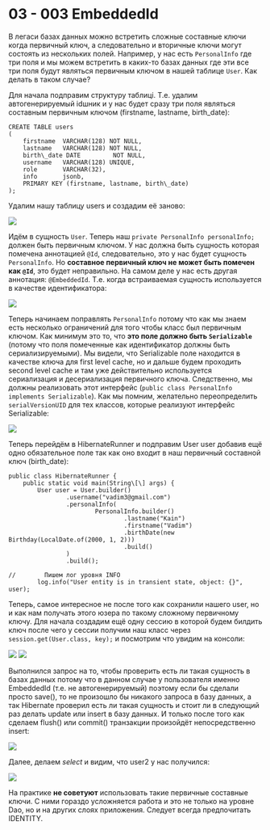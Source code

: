 03 - 003 EmbeddedId
===================

В легаси базах данных можно встретить сложные составные ключи когда первичный ключ, а следовательно и вторичные ключи могут состоять из нескольких полей. Например, у нас есть `PersonalInfo` где три поля и мы можем встретить в каких-то базах данных где эти все три поля будут являться первичным ключом в нашей таблице `User`. Как делать в таком случае?

Для начала подправим структуру таблиці. Т.е. удалим автогенерируемый idшник и у нас будет сразу три поля являться составным первичным ключом (firstname, lastname, birth\_date):

    CREATE TABLE users
    (
        firstname  VARCHAR(128) NOT NULL,
        lastname   VARCHAR(128) NOT NULL,
        birth\_date DATE         NOT NULL,
        username   VARCHAR(128) UNIQUE,
        role       VARCHAR(32),
        info       jsonb,
        PRIMARY KEY (firstname, lastname, birth\_date)
    );


Удалим нашу таблицу users и создадим её заново:

![](src/main/resources/precis/h-03/h-03-003-1.png)

Идём в сущность `User`. Теперь наш `private PersonalInfo personalInfo;` должен быть первичным ключом. У нас должна быть сущность которая помечена аннотацией `@Id`, следовательно, это у нас будет сущность `PersonalInfo`. Но **составное первичный ключ не может быть помечен как `@Id`**, это будет неправильно. На самом деле у нас есть другая аннотация: `@EmbeddedId`. Т.е. когда встраиваемая сущность используется в качестве идентификатора:

![](src/main/resources/precis/h-03/h-03-003-2.png)

Теперь начинаем поправлять `PersonalInfo` потому что как мы знаем есть несколько ограничений для того чтобы класс был первичным ключом. Как минимум это то, что **это поле должно быть `Serializable`** (потому что поля помеченные как идентификатор должны быть сериализируемыми). Мы видели, что Serializable поле находится в качестве ключа для first level cache, но и дальше будем проходить second level cache и там уже действительно используется сериализация и десериализация первичного ключа. Следственно, мы должны реализовать этот интерфейс (`public class PersonalInfo implements Serializable`). Как мы помним, желательно переопределить `serialVersionUID` для тех классов, которые реализуют интерфейс Serializable:

![](src/main/resources/precis/h-03/h-03-003-3.png)

Теперь перейдём в HibernateRunner и подправим User user добавив ещё одно обязательное поле так как оно входит в наш первичный составной ключ (birth\_date):

    public class HibernateRunner {
        public static void main(String\[\] args) {
            User user = User.builder()
                    .username("vadim3@gmail.com")
                    .personalInfo(
                            PersonalInfo.builder()
                                    .lastname("Kain")
                                    .firstname("Vadim")
                                    .birthDate(new Birthday(LocalDate.of(2000, 1, 2)))
                                    .build()
                    )
                    .build();

    //        Пишем лог уровня INFO
            log.info("User entity is in transient state, object: {}", user);


Теперь, самое интересное не после того как сохранили нашего user, но и как нам получать этого юзера по такому сложному первичному ключу. Для начала создадим ещё одну сессию в которой будем билдить ключ после чего у сессии получим наш класс через `session.get(User.class, key);` и посмотрим что увидим на консоли:

![](src/main/resources/precis/h-03/h-03-003-4.png) ![](src/main/resources/precis/h-03/h-03-003-5.png)

Выполнился запрос на то, чтобы проверить есть ли такая сущность в базах данных потому что в данном случае у пользователя именно EmbeddedId (т.е. не автогенерируемый) поэтому если бы сделали просто save(), то не произошло бы никакого запроса в базу данных, а так Hibernate проверил есть ли такая сущность и стоит ли в следующий раз делать update или insert в базу данных. И только после того как сделаем flush() или commit() транзакции произойдёт непосредственно insert:

![](src/main/resources/precis/h-03/h-03-003-6.png)

Далее, делаем _select_ и видим, что user2 у нас получился:

![](src/main/resources/precis/h-03/h-03-003-7.png)

На практике **не советуют** использовать такие первичные составные ключи. С ними гораздо усложняется работа и это не только на уровне Dao, но и на других слоях приложения. Следует всегда предпочитать IDENTITY.
